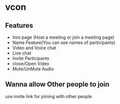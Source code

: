 # vcon

## Features

- Inro page (Host a meeting or join a meeting page)
- Name Feature(You can see names of participants)
- Video and Voice chat
- Live chat
- Invite Participants
- close/Open Video
- Mute/UnMute Audio



## Wanna allow Other people to join
use invite link for joining with other people

